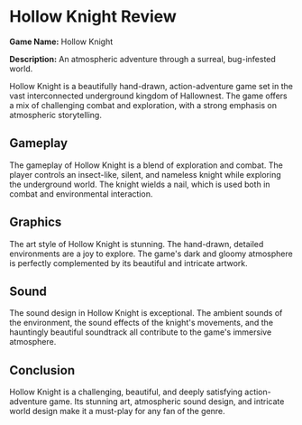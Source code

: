 # Hollow Knight Review

**Game Name:** Hollow Knight

**Description:** An atmospheric adventure through a surreal, bug-infested world.

Hollow Knight is a beautifully hand-drawn, action-adventure game set in the vast interconnected underground kingdom of Hallownest. The game offers a mix of challenging combat and exploration, with a strong emphasis on atmospheric storytelling.

## Gameplay

The gameplay of Hollow Knight is a blend of exploration and combat. The player controls an insect-like, silent, and nameless knight while exploring the underground world. The knight wields a nail, which is used both in combat and environmental interaction.

## Graphics

The art style of Hollow Knight is stunning. The hand-drawn, detailed environments are a joy to explore. The game's dark and gloomy atmosphere is perfectly complemented by its beautiful and intricate artwork.

## Sound

The sound design in Hollow Knight is exceptional. The ambient sounds of the environment, the sound effects of the knight's movements, and the hauntingly beautiful soundtrack all contribute to the game's immersive atmosphere.

## Conclusion

Hollow Knight is a challenging, beautiful, and deeply satisfying action-adventure game. Its stunning art, atmospheric sound design, and intricate world design make it a must-play for any fan of the genre.